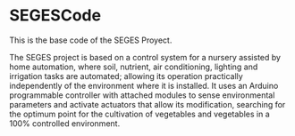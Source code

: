 # SEGESCode
This is the base code of the SEGES Proyect.

The SEGES project is based on a control system for a nursery assisted by home automation, where soil, nutrient, air conditioning, lighting and irrigation tasks are automated; allowing its operation practically independently of the environment where it is installed. It uses an Arduino programmable controller with attached modules to sense environmental parameters and activate actuators that allow its modification, searching for the optimum point for the cultivation of vegetables and vegetables in a 100% controlled environment.

